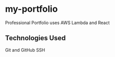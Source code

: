 # my-portfolio
Professional Portfolio uses AWS Lambda and React

## Technologies Used
Git and GitHub
SSH
